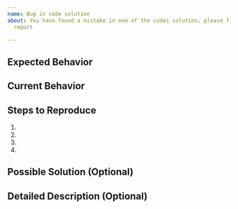 ```yaml
---
name: Bug in code solution
about: You have found a mistake in one of the codes solution, please fill this issue
  report

---
```


<!--- Provide a general summary of the issue in the Title above -->

## Expected Behavior
<!--- Tell us what should happen -->

## Current Behavior
<!--- Tell us what happens instead of the expected behavior -->

## Steps to Reproduce
<!--- Provide an unambiguous set of steps to reproduce this bug.-->
<!--- Include code to reproduce, if relevant -->
1.
2.
3.
4.

## Possible Solution (Optional)
<!--- Not obligatory, but suggest an idea for solving the issue -->

## Detailed Description (Optional)
<!--- Provide a more detailed description of the solution you are proposing.-->
